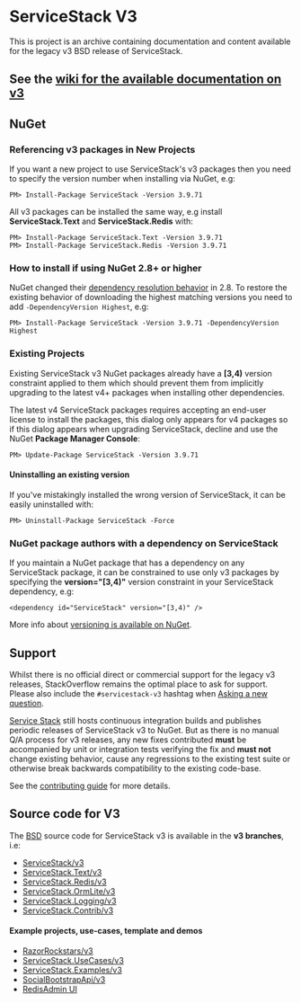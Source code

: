 ServiceStack V3
===============

This is project is an archive containing documentation and content available for the legacy v3 BSD release of ServiceStack.

## See the [wiki for the available documentation on v3](https://github.com/ServiceStackV3/ServiceStackV3/wiki)

## NuGet

### Referencing v3 packages in New Projects

If you want a new project to use ServiceStack's v3 packages then you need to specify the version number 
when installing via NuGet, e.g:                

    PM> Install-Package ServiceStack -Version 3.9.71
    
All v3 packages can be installed the same way, e.g install **ServiceStack.Text** and **ServiceStack.Redis** with:

    PM> Install-Package ServiceStack.Text -Version 3.9.71
    PM> Install-Package ServiceStack.Redis -Version 3.9.71

### How to install if using NuGet 2.8+ or higher

NuGet changed their [dependency resolution behavior](http://docs.nuget.org/docs/release-notes/nuget-2.8#Patch_Resolution_for_Dependencies) in 2.8. To restore the existing behavior of downloading the highest matching versions you need to add  `-DependencyVersion Highest`, e.g:

    PM> Install-Package ServiceStack -Version 3.9.71 -DependencyVersion Highest

### Existing Projects

Existing ServiceStack v3 NuGet packages already have a <b>[3,4)</b> version constraint applied to them which should prevent them 
from implicitly upgrading to the latest v4+ packages when installing other dependencies. 

The latest v4 ServiceStack packages requires accepting an end-user license to install the packages, 
this dialog only appears for v4 packages so if this dialog appears when upgrading ServiceStack, decline and 
use the NuGet <b>Package Manager Console</b>:

    PM> Update-Package ServiceStack -Version 3.9.71
    
#### Uninstalling an existing version

If you've mistakingly installed the wrong version of ServiceStack, it can be easily uninstalled with:

    PM> Uninstall-Package ServiceStack -Force

### NuGet package authors with a dependency on ServiceStack

If you maintain a NuGet package that has a dependency on any ServiceStack package,
it can be constrained to use only v3 packages by specifying the <b>version="[3,4)"</b>
version constraint in your ServiceStack dependency, e.g:

    <dependency id="ServiceStack" version="[3,4)" />

More info about [versioning is available on NuGet](http://docs.nuget.org/docs/reference/versioning).


## Support

Whilst there is no official direct or commercial support for the legacy v3 releases, StackOverflow remains the optimal place to ask for support. Please also include the `#servicestack-v3` hashtag when [Asking a new question](http://stackoverflow.com/questions/ask).

[Service Stack](https://servicestack.net) still hosts continuous integration builds and publishes periodic releases of ServiceStack v3 to NuGet. But as there is no manual Q/A process for v3 releases, any new fixes contributed **must** be accompanied by unit or integration tests verifying the fix and **must not** change existing behavior, cause any regressions to the existing test suite or otherwise break backwards compatibility to the existing code-base. 

See the [contributing guide](https://github.com/ServiceStackV3/ServiceStackV3/wiki/Contributing) for more details.

## Source code for V3

The [BSD](https://github.com/ServiceStack/ServiceStack/blob/v3/LICENSE) source code for ServiceStack v3 is available in the **v3 branches**, i.e:

  - [ServiceStack/v3](https://github.com/ServiceStack/ServiceStack/tree/v3)
  - [ServiceStack.Text/v3](https://github.com/ServiceStack/ServiceStack.Text/tree/v3)
  - [ServiceStack.Redis/v3](https://github.com/ServiceStack/ServiceStack.Redis/tree/v3)
  - [ServiceStack.OrmLite/v3](https://github.com/ServiceStack/ServiceStack.OrmLite/tree/v3)
  - [ServiceStack.Logging/v3](https://github.com/ServiceStackV3/ServiceStack.Logging/tree/v3)
  - [ServiceStack.Contrib/v3](https://github.com/ServiceStackV3/ServiceStack.Contrib/tree/v3)

#### Example projects, use-cases, template and demos

  - [RazorRockstars/v3](https://github.com/ServiceStack/RazorRockstars/tree/v3)
  - [ServiceStack.UseCases/v3](https://github.com/ServiceStack/ServiceStack.UseCases/tree/v3)
  - [ServiceStack.Examples/v3](https://github.com/ServiceStack/ServiceStack.Examples/tree/v3)
  - [SocialBootstrapApi/v3](https://github.com/ServiceStack/SocialBootstrapApi/tree/v3)
  - [RedisAdmin UI](https://github.com/ServiceStackV3/ServiceStack.RedisWebServices)

